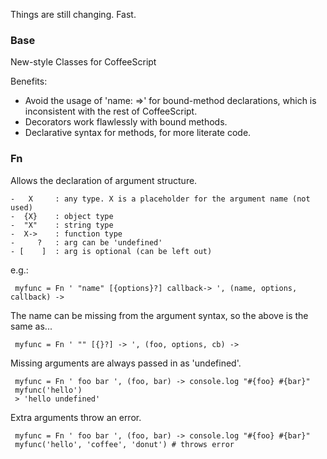 Things are still changing. Fast.

### Base

New-style Classes for CoffeeScript

Benefits:
 - Avoid the usage of 'name: =>' for bound-method declarations, which is inconsistent with the rest of CoffeeScript.
 - Decorators work flawlessly with bound methods.
 - Declarative syntax for methods, for more literate code.

### Fn

Allows the declaration of argument structure.

    -   X     : any type. X is a placeholder for the argument name (not used)
    -  {X}    : object type
    -  "X"    : string type
    -  X->    : function type
    -     ?   : arg can be 'undefined'
    - [    ]  : arg is optional (can be left out)

e.g.:

     myfunc = Fn ' "name" [{options}?] callback-> ', (name, options, callback) ->

The name can be missing from the argument syntax, so the above is
the same as...

     myfunc = Fn ' "" [{}?] -> ', (foo, options, cb) ->

Missing arguments are always passed in as 'undefined'.

     myfunc = Fn ' foo bar ', (foo, bar) -> console.log "#{foo} #{bar}"
     myfunc('hello')
     > 'hello undefined'

Extra arguments throw an error.

     myfunc = Fn ' foo bar ', (foo, bar) -> console.log "#{foo} #{bar}"
     myfunc('hello', 'coffee', 'donut') # throws error
